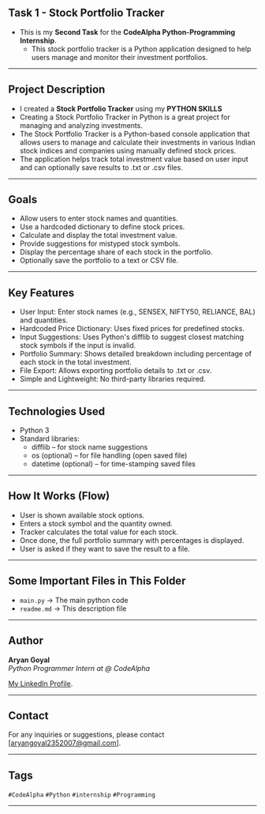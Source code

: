 ## Task 1 - Stock Portfolio Tracker
- This is my **Second Task** for the **CodeAlpha Python-Programming Internship**.
  -  This stock portfolio tracker is a Python application designed to help users manage and monitor their investment portfolios.
---

## Project Description

- I created a **Stock Portfolio Tracker** using my **PYTHON SKILLS** 
- Creating a Stock Portfolio Tracker in Python is a great project for managing and analyzing investments.
- The Stock Portfolio Tracker is a Python-based console application that allows users to manage and calculate their investments in various Indian stock indices and companies using manually defined stock prices.
- The application helps track total investment value based on user input and can optionally save results to .txt or .csv files.
---

##  Goals
- Allow users to enter stock names and quantities.
- Use a hardcoded dictionary to define stock prices.
- Calculate and display the total investment value.
- Provide suggestions for mistyped stock symbols.
- Display the percentage share of each stock in the portfolio.
- Optionally save the portfolio to a text or CSV file.

---
##  Key Features
- User Input: Enter stock names (e.g., SENSEX, NIFTY50, RELIANCE, BAL) and quantities.
- Hardcoded Price Dictionary: Uses fixed prices for predefined stocks.
- Input Suggestions: Uses Python's difflib to suggest closest matching stock symbols if the input is invalid.
- Portfolio Summary: Shows detailed breakdown including percentage of each stock in the total investment.
- File Export: Allows exporting portfolio details to .txt or .csv.
- Simple and Lightweight: No third-party libraries required.

---
 ## Technologies Used
- Python 3
- Standard libraries:
    - difflib – for stock name suggestions
    - os (optional) – for file handling (open saved file)
    - datetime (optional) – for time-stamping saved files

---
## How It Works (Flow)
- User is shown available stock options.
- Enters a stock symbol and the quantity owned.
- Tracker calculates the total value for each stock.
- Once done, the full portfolio summary with percentages is displayed.
- User is asked if they want to save the result to a file.

---
## Some Important Files in This Folder

- `main.py` → The main python code
- `readme.md` → This description file

---

## Author

**Aryan Goyal**  
_Python Programmer Intern at @ CodeAlpha_

[My LinkedIn Profile](https://www.linkedin.com/in/aryan-goyal-96077a298/).

---
## Contact

For any inquiries or suggestions, please contact [aryangoyal2352007@gmail.com].

---
## Tags

`#CodeAlpha` `#Python` `#internship`  `#Programming` 

---
